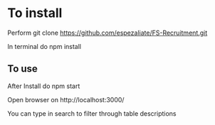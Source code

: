# To install

Perform git clone https://github.com/espezaliate/FS-Recruitment.git

In terminal do npm install

## To use

After Install do npm start

Open browser on http://localhost:3000/

You can type in search to filter through table descriptions
